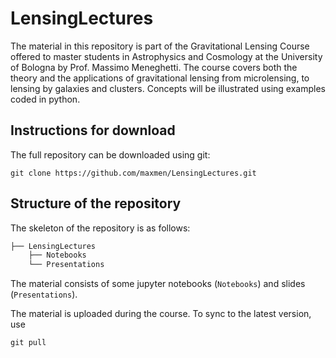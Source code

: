 # LensingLectures

The material in this repository is part of the Gravitational Lensing Course offered to master students in Astrophysics and Cosmology at the University of Bologna by Prof. Massimo Meneghetti.
The course covers both the theory and the applications of gravitational lensing from microlensing, to lensing by galaxies and clusters. Concepts will be illustrated using examples coded in python.

## Instructions for download
The full repository can be downloaded using git:
```
git clone https://github.com/maxmen/LensingLectures.git
```

## Structure of the repository
 
The skeleton of the repository is as follows:
```bash
├── LensingLectures
    ├── Notebooks
    └── Presentations
```
The material consists of some jupyter notebooks (```Notebooks```) and slides (```Presentations```).

The material is uploaded during the course. To sync to the latest version, use 
```
git pull
```
